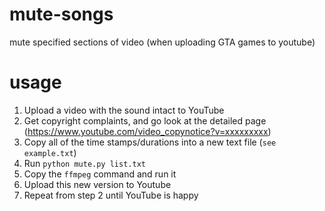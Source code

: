 # mute-songs
mute specified sections of video (when uploading GTA games to youtube)

# usage

1. Upload a video with the sound intact to YouTube
2. Get copyright complaints, and go look at the detailed page (https://www.youtube.com/video_copynotice?v=xxxxxxxxx) 
3. Copy all of the time stamps/durations into a new text file (`see example.txt`)
4. Run `python mute.py list.txt`
5. Copy the `ffmpeg` command and run it
6. Upload this new version to Youtube
7. Repeat from step 2 until YouTube is happy
